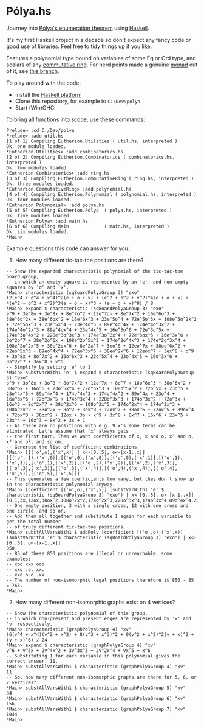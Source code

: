 # Pólya.hs

Journey into [Pólya's enumeration theorem](https://en.wikipedia.org/wiki/P%C3%B3lya_enumeration_theorem) using [Haskell](https://www.haskell.org/).

It's my first Haskell project in a decade so don't expect any fancy code or good use of libraries. Feel free to tidy things up if you like.

Features a polynomial type bound on variables of some Eq or Ord type, and scalars of any [commutative ring](https://en.wikipedia.org/wiki/Commutative_ring). For nerd points made a genuine [monad](https://en.wikipedia.org/wiki/Monad_(functional_programming)) out of it, see [this branch](https://github.com/PenguinF/polya/tree/feature/polynomial_monad).

To play around with the code:

- Install the [Haskell platform](https://www.haskell.org/platform/)
- Clone this repository, for example to `C:\Dev\polya`
- Start (Win)GHCi

To bring all functions into scope, use these commands:
```
Prelude> :cd C:/Dev/polya
Prelude> :add util.hs
[1 of 1] Compiling Eutherion.Utilities ( util.hs, interpreted )
Ok, one module loaded.
*Eutherion.Utilities> :add combinatorics.hs
[2 of 2] Compiling Eutherion.Combinatorics ( combinatorics.hs, interpreted )
Ok, two modules loaded.
*Eutherion.Combinatorics> :add ring.hs
[3 of 3] Compiling Eutherion.CommutativeRing ( ring.hs, interpreted )
Ok, three modules loaded.
*Eutherion.CommutativeRing> :add polynomial.hs
[4 of 4] Compiling Eutherion.Polynomial ( polynomial.hs, interpreted )
Ok, four modules loaded.
*Eutherion.Polynomial> :add polya.hs
[5 of 5] Compiling Eutherion.Polya  ( polya.hs, interpreted )
Ok, five modules loaded.
*Eutherion.Polya> :add main.hs
[6 of 6] Compiling Main             ( main.hs, interpreted )
Ok, six modules loaded.
*Main>
```

Example questions this code can answer for you:

1) How many different tic-tac-toe positions are there?
```
-- Show the expanded characteristic polynomial of the tic-tac-toe board group,
-- in which an empty square is represented by an 'e', and non-empty squares by 'o' and 'x'.
*Main> characteristic (sqBoardPolyaGroup 3) "exo"
(2(e^4 + o^4 + x^4)^2(e + o + x) + (e^2 + o^2 + x^2)^4(e + o + x) + 4(e^2 + o^2 + x^2)^3(e + o + x)^3 + (e + o + x)^9) / 8
*Main> expand $ characteristic (sqBoardPolyaGroup 3) "exo"
e^9 + 3e^8o + 3e^8x + 8e^7o^2 + 12e^7ox + 8e^7x^2 + 16e^6o^3 + 38e^6o^2x + 38e^6ox^2 + 16e^6x^3 + 23e^5o^4 + 72e^5o^3x + 108e^5o^2x^2 + 72e^5ox^3 + 23e^5x^4 + 23e^4o^5 + 89e^4o^4x + 174e^4o^3x^2 + 174e^4o^2x^3 + 89e^4ox^4 + 23e^4x^5 + 16e^3o^6 + 72e^3o^5x + 174e^3o^4x^2 + 228e^3o^3x^3 + 174e^3o^2x^4 + 72e^3ox^5 + 16e^3x^6 + 8e^2o^7 + 38e^2o^6x + 108e^2o^5x^2 + 174e^2o^4x^3 + 174e^2o^3x^4 + 108e^2o^2x^5 + 38e^2ox^6 + 8e^2x^7 + 3eo^8 + 12eo^7x + 38eo^6x^2 + 72eo^5x^3 + 89eo^4x^4 + 72eo^3x^5 + 38eo^2x^6 + 12eox^7 + 3ex^8 + o^9 + 3o^8x + 8o^7x^2 + 16o^6x^3 + 23o^5x^4 + 23o^4x^5 + 16o^3x^6 + 8o^2x^7 + 3ox^8 + x^9
-- Simplify by setting 'e' to 1.
*Main> substVarWith1 'e' $ expand $ characteristic (sqBoardPolyaGroup 3) "exo"
o^9 + 3o^8x + 3o^8 + 8o^7x^2 + 12o^7x + 8o^7 + 16o^6x^3 + 38o^6x^2 + 38o^6x + 16o^6 + 23o^5x^4 + 72o^5x^3 + 108o^5x^2 + 72o^5x + 23o^5 + 23o^4x^5 + 89o^4x^4 + 174o^4x^3 + 174o^4x^2 + 89o^4x + 23o^4 + 16o^3x^6 + 72o^3x^5 + 174o^3x^4 + 228o^3x^3 + 174o^3x^2 + 72o^3x + 16o^3 + 8o^2x^7 + 38o^2x^6 + 108o^2x^5 + 174o^2x^4 + 174o^2x^3 + 108o^2x^2 + 38o^2x + 8o^2 + 3ox^8 + 12ox^7 + 38ox^6 + 72ox^5 + 89ox^4 + 72ox^3 + 38ox^2 + 12ox + 3o + x^9 + 3x^8 + 8x^7 + 16x^6 + 23x^5 + 23x^4 + 16x^3 + 8x^2 + 3x + 1
-- As there are no positions with e.g. 9 x's some terms can be eliminated. Let's assume that 'x' always gets
-- the first turn. Then we want coefficients of x, x and o, x² and o, x² and o², and so on.
-- Generate the list of coefficient combinations.
*Main> [[('o',o),('x',x)] | x<-[0..5], o<-[x-1..x]]
[[('o',-1),('x',0)],[('o',0),('x',0)],[('o',0),('x',1)],[('o',1),('x',1)],[('o',1),('x',2)],[('o',2),('x',2)],[('o',2),('x',3)],[('o',3),('x',3)],[('o',3),('x',4)],[('o',4),('x',4)],[('o',4),('x',5)],[('o',5),('x',5)]]
-- This generates a few coefficients too many, but they don't show up in the characteristic polynomial anyway.
*Main> [coefficient [('o',o),('x',x)] (substVarWith1 'e' $ characteristic (sqBoardPolyaGroup 3) "exo") | x<-[0..5], o<-[x-1..x]]
[0,1,3x,12ox,38ox^2,108o^2x^2,174o^2x^3,228o^3x^3,174o^3x^4,89o^4x^4,23o^4x^5,0]
-- One empty position, 3 with a single cross, 12 with one cross and one circle, and so on.
-- Add them all together and substitute 1 again for each variable to get the total number
-- of truly different tic-tac-toe positions.
*Main> substAllVarsWith1 $ addPoly [coefficient [('o',o),('x',x)] (substVarWith1 'e' $ characteristic (sqBoardPolyaGroup 3) "exo") | x<-[0..5], o<-[x-1..x]]
850
-- 85 of these 850 positions are illegal or unreachable, some examples:
-- xoo xxx ooo
-- xxo .o. xx.
-- xxo o.o .xx
-- The number of non-isomorphic legal positions therefore is 850 - 85 = 765.
*Main>
```

2) How many different non-isomorphic graphs exist on 4 vertices?
```
-- Show the characteristic polynomial of this group,
-- in which non-present and present edges are represented by 'x' and 'v' respectively.
*Main> characteristic (graphPolyaGroup 4) "xv"
(6(v^4 + x^4)(v^2 + x^2) + 8(v^3 + x^3)^2 + 9(v^2 + x^2)^2(v + x)^2 + (v + x)^6) / 24
*Main> expand $ characteristic (graphPolyaGroup 4) "xv"
v^6 + v^5x + 2v^4x^2 + 3v^3x^3 + 2v^2x^4 + vx^5 + x^6
-- Substituting 1 for each variable in this polynomial gives the correct answer, 11.
*Main> substAllVarsWith1 $ characteristic (graphPolyaGroup 4) "xv"
11
-- So, how many different non-isomorphic graphs are there for 5, 6, or 7 vertices?
*Main> substAllVarsWith1 $ characteristic (graphPolyaGroup 5) "xv"
34
*Main> substAllVarsWith1 $ characteristic (graphPolyaGroup 6) "xv"
156
*Main> substAllVarsWith1 $ characteristic (graphPolyaGroup 7) "xv"
1044
*Main>
```
